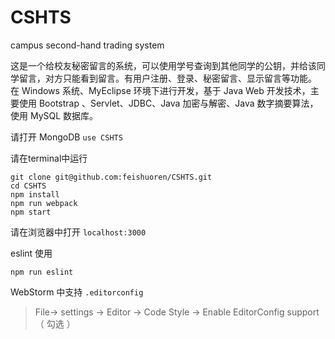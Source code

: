 # CSHTS
campus second-hand trading system

这是一个给校友秘密留言的系统，可以使用学号查询到其他同学的公钥，并给该同学留言，对方只能看到留言。有用户注册、登录、秘密留言、显示留言等功能。
在 Windows 系统、MyEclipse 环境下进行开发，基于 Java Web 开发技术，主要使用 Bootstrap 、Servlet、JDBC、Java 加密与解密、Java 数字摘要算法，使用 MySQL 数据库。

请打开 MongoDB
`use CSHTS`

请在terminal中运行

```
git clone git@github.com:feishuoren/CSHTS.git
cd CSHTS
npm install
npm run webpack
npm start

```
请在浏览器中打开
`localhost:3000`

eslint 使用
```
npm run eslint
```
WebStorm 中支持 `.editorconfig`
> File-> settings -> Editor -> Code Style -> Enable EditorConfig support （ 勾选 ）
